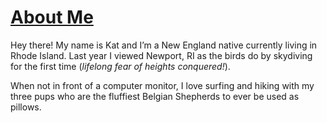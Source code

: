 <html>
<body>
<h1><u>About Me</u></h1>
<p>Hey there! My name is Kat and I’m a New England native currently living in Rhode Island. Last year I viewed Newport, RI as the birds do by skydiving for the first time (<em>lifelong fear of heights conquered!</em>).</p> 
<p>When not in front of a computer monitor, I love surfing and hiking with my three pups who are the fluffiest Belgian Shepherds to ever be used as pillows.</p>
</body>
</html>